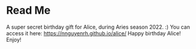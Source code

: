 # Read Me
A super secret birthday gift for Alice, during Aries season 2022. :) You can access it here: https://nnguyenrh.github.io/alice/
Happy birthday Alice! Enjoy! 